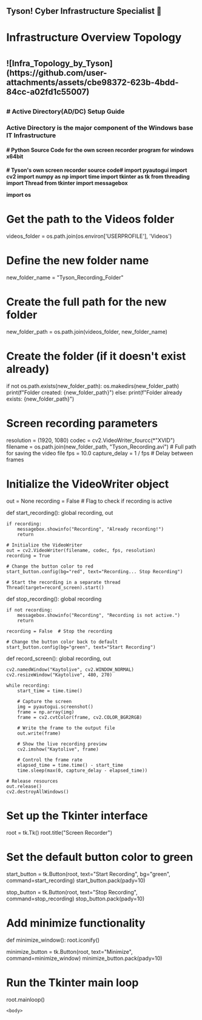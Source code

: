 ## Tyson! Cyber Infrastructure Specialist 👋
<h1>Infrastructure Overview Topology<h1>
  <h2>   ![Infra_Topology_by_Tyson](https://github.com/user-attachments/assets/cbe98372-623b-4bdd-84cc-a02fd1c55007)
   <h2>
    <h3># Active Directory(AD/DC) Setup Guide<h3>
      <body>Active Directory is the major component of the Windows base IT Infrastructure<body>

<h4># Python Source Code for the own screen recorder program for windows x64bit <h4>
  <body>
    # Tyson's own screen recorder source code#
    import pyautogui
import cv2
import numpy as np
import time
import tkinter as tk
from threading import Thread
from tkinter import messagebox

import os

# Get the path to the Videos folder
videos_folder = os.path.join(os.environ['USERPROFILE'], 'Videos')

# Define the new folder name
new_folder_name = "Tyson_Recording_Folder"

# Create the full path for the new folder
new_folder_path = os.path.join(videos_folder, new_folder_name)

# Create the folder (if it doesn't exist already)
if not os.path.exists(new_folder_path):
    os.makedirs(new_folder_path)
    print(f"Folder created: {new_folder_path}")
else:
    print(f"Folder already exists: {new_folder_path}")

# Screen recording parameters
resolution = (1920, 1080)
codec = cv2.VideoWriter_fourcc(*"XVID")
filename = os.path.join(new_folder_path, "Tyson_Recording.avi")  # Full path for saving the video file
fps = 10.0
capture_delay = 1 / fps  # Delay between frames

# Initialize the VideoWriter object
out = None
recording = False  # Flag to check if recording is active

def start_recording():
    global recording, out

    if recording:
        messagebox.showinfo("Recording", "Already recording!")
        return

    # Initialize the VideoWriter
    out = cv2.VideoWriter(filename, codec, fps, resolution)
    recording = True

    # Change the button color to red
    start_button.config(bg="red", text="Recording... Stop Recording")

    # Start the recording in a separate thread
    Thread(target=record_screen).start()

def stop_recording():
    global recording

    if not recording:
        messagebox.showinfo("Recording", "Recording is not active.")
        return

    recording = False  # Stop the recording

    # Change the button color back to default
    start_button.config(bg="green", text="Start Recording")

def record_screen():
    global recording, out

    cv2.namedWindow("Kaytolive", cv2.WINDOW_NORMAL)
    cv2.resizeWindow("Kaytolive", 480, 270)

    while recording:
        start_time = time.time()

        # Capture the screen
        img = pyautogui.screenshot()
        frame = np.array(img)
        frame = cv2.cvtColor(frame, cv2.COLOR_BGR2RGB)

        # Write the frame to the output file
        out.write(frame)

        # Show the live recording preview
        cv2.imshow("Kaytolive", frame)

        # Control the frame rate
        elapsed_time = time.time() - start_time
        time.sleep(max(0, capture_delay - elapsed_time))

    # Release resources
    out.release()
    cv2.destroyAllWindows()

# Set up the Tkinter interface
root = tk.Tk()
root.title("Screen Recorder")

# Set the default button color to green
start_button = tk.Button(root, text="Start Recording", bg="green", command=start_recording)
start_button.pack(pady=10)

stop_button = tk.Button(root, text="Stop Recording", command=stop_recording)
stop_button.pack(pady=10)

# Add minimize functionality
def minimize_window():
    root.iconify()

minimize_button = tk.Button(root, text="Minimize", command=minimize_window)
minimize_button.pack(pady=10)

# Run the Tkinter main loop
root.mainloop()

    <body>
<!--
**tysoninfra/tysoninfra** is a ✨ _special_ ✨ repository because its `README.md` (this file) appears on your GitHub profile.

Here are some ideas to get you started:

- 🔭 I’m currently working on ...
- 🌱 I’m currently learning ...
- 👯 I’m looking to collaborate on ...
- 🤔 I’m looking for help with ...
- 💬 Ask me about ...
- 📫 How to reach me: ...
- 😄 Pronouns: ...
- ⚡ Fun fact: ...
-->
